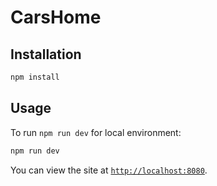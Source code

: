 # CarsHome

## Installation

````sh
npm install
````

## Usage

To run `npm run dev` for local environment:

````sh
npm run dev
````
You can view the site at [`http://localhost:8080`](http://localhost:8080).
